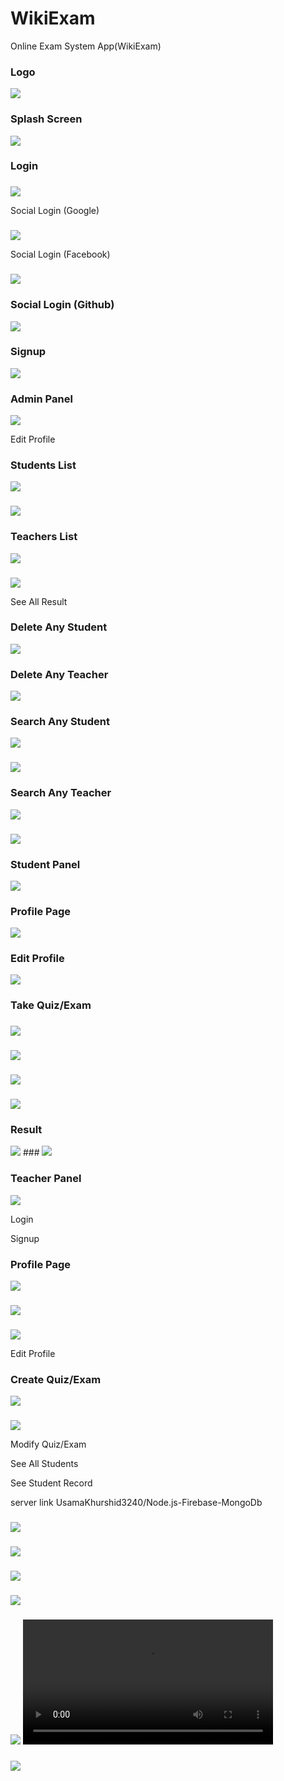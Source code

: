 # WikiExam
Online Exam System App(WikiExam)

### Logo
<img src="src\assets\ScreenShots\logo.PNG">

### Splash Screen
<img src="src\assets\ScreenShots\splash.PNG">

### Login

### 
<img src="src\assets\ScreenShots\login.PNG">

Social Login (Google)

### 
<img src="src\assets\ScreenShots\gg.PNG">

Social Login (Facebook)

### 
<img src="src\assets\ScreenShots\fb.PNG">

### Social Login (Github)
<img src="src\assets\ScreenShots\gith.PNG">

### Signup
<img src="src\assets\ScreenShots\Signup.PNG">

### Admin Panel
 
<img src="src\assets\ScreenShots\adm.PNG">





Edit Profile

### Students List
<img src="src\assets\ScreenShots\studentlist.PNG">

###
<img src="src\assets\ScreenShots\mb.PNG">

### Teachers List
<img src="src\assets\ScreenShots\teacherlist.PNG">

###
<img src="src\assets\ScreenShots\mb1.PNG">

See All Result

### Delete Any Student
<img src="src\assets\ScreenShots\studentlist.PNG">

### Delete Any Teacher
<img src="src\assets\ScreenShots\teacherlist.PNG">


### Search Any Student
<img src="src\assets\ScreenShots\srch1.PNG">

###
<img src="src\assets\ScreenShots\srch2.PNG">

### Search Any Teacher
<img src="src\assets\ScreenShots\tsrch.PNG">

###
<img src="src\assets\ScreenShots\tsrch1.PNG">

### Student Panel

<img src="src\assets\ScreenShots\stm.PNG">





###  Profile Page
<img src="src\assets\ScreenShots\stprofile.PNG">

### Edit Profile
<img src="src\assets\ScreenShots\onedit.PNG">


### Take Quiz/Exam

### 
<img src="src\assets\ScreenShots\tkq.PNG">

###
<img src="src\assets\ScreenShots\tk1.PNG">

### 
<img src="src\assets\ScreenShots\tk2.PNG">

### 
<img src="src\assets\ScreenShots\tk3.PNG">



### Result
<img src="src\assets\ScreenShots\res.PNG">
### 
<img src="src\assets\ScreenShots\res1.PNG">

### Teacher Panel

<img src="src\assets\ScreenShots\tm.PNG">

Login

Signup

### Profile Page
<img src="src\assets\ScreenShots\tp.PNG">

### 
<img src="src\assets\ScreenShots\tp1.PNG">

### 
<img src="src\assets\ScreenShots\tp2.PNG">

Edit Profile

### Create Quiz/Exam
<img src="src\assets\ScreenShots\add1.PNG">

### 
<img src="src\assets\ScreenShots\addquiz.PNG">


Modify Quiz/Exam

See All Students

See Student Record

server link
UsamaKhurshid3240/Node.js-Firebase-MongoDb













### 
<img src="src\assets\ScreenShots\role.PNG">



### 
<img src="src\assets\ScreenShots\role1.PNG">



### 
<img src="src\assets\ScreenShots\pass.PNG">




### 
<img src="src\assets\ScreenShots\gender.PNG">


### 
<img src="src\assets\ScreenShots\dobn.PNG">














<video width="400" controls>
  <source src="src\assets\ScreenShots\Videos\splashscreen.MOV" type="video/mp4">
  
</video>




### 
<img src="src\assets\ScreenShots\netlify.PNG">


